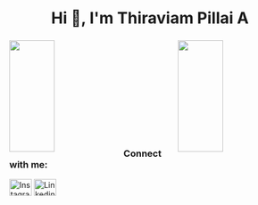 
<h1 align="center">Hi 👋, I'm Thiraviam Pillai A</h1>
<h3 align="center"></h3>

<img align="left" height=200em width="40%" src="https://github-readme-stats.vercel.app/api/top-langs/?username=Thiraviampillaia&hide=css,html&theme=dark&text_color=ffffff&langs_count=8&layout=compact&border_color=61dafb&hide_border=true">
</img>
<img align="right" height=200em width="40%" src="https://github-readme-stats.vercel.app/api?username=Thiraviampillaia&count_private=true&show_icons=true&theme=dark&text_color=ffffff&hide_border=true&include_all_commits=true">
</img> <br><br><br><br><br><br><br><br><br><br>
<h3 align="left">Connect with me:</h3>
<p align="left">
<a href="https://instagram.com/thiraviam51_" target="blank"><img align="center" src="https://raw.githubusercontent.com/rahuldkjain/github-profile-readme-generator/master/src/images/icons/Social/instagram.svg" alt="Instagram" height="30" width="40" /></a>
<a href="https://www.linkedin.com/in/thiraviampillai/" target="blank"><img align="center" src="https://raw.githubusercontent.com/rahuldkjain/github-profile-readme-generator/master/src/images/icons/Social/linked-in-alt.svg" alt="Linkedin" height="30" width="40" /></a>
</p>
